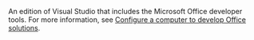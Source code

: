   An edition of Visual Studio that includes the Microsoft Office developer tools. For more information, see [Configure a computer to develop Office solutions](../../vsto/configuring-a-computer-to-develop-office-solutions.md).

  